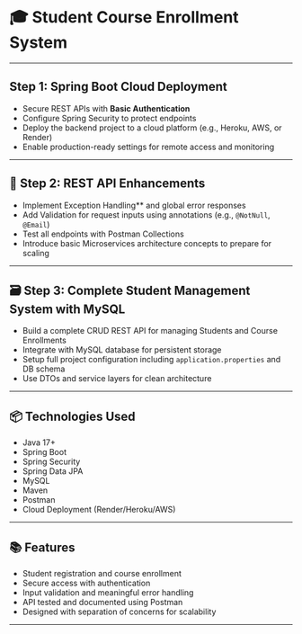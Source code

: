 
# 🎓 Student Course Enrollment System
---

## Step 1: Spring Boot Cloud Deployment

* Secure REST APIs with **Basic Authentication**
* Configure Spring Security to protect endpoints
* Deploy the backend project to a cloud platform (e.g., Heroku, AWS, or Render)
* Enable production-ready settings for remote access and monitoring

---

## 🔧 Step 2: REST API Enhancements

* Implement Exception Handling** and global error responses
* Add Validation for request inputs using annotations (e.g., `@NotNull`, `@Email`)
* Test all endpoints with Postman Collections
* Introduce basic Microservices architecture concepts to prepare for scaling

---

## 🗃️ Step 3: Complete Student Management System with MySQL

* Build a complete CRUD REST API for managing Students and Course Enrollments
* Integrate with MySQL database for persistent storage
* Setup full project configuration including `application.properties` and DB schema
* Use DTOs and service layers for clean architecture

---

## 📦 Technologies Used

* Java 17+
* Spring Boot
* Spring Security
* Spring Data JPA
* MySQL
* Maven
* Postman
* Cloud Deployment (Render/Heroku/AWS)

---

## 📚 Features

* Student registration and course enrollment
* Secure access with authentication
* Input validation and meaningful error handling
* API tested and documented using Postman
* Designed with separation of concerns for scalability

---
